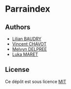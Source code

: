 # Parraindex

## Authors

* [Lilian BAUDRY]()
* [Vincent CHAVOT]()
* [Melvyn DELPREE]()
* [Luka MARET](https://github.com/LukaMrt)

## License

Ce dépôt est sous licence [MIT](LICENSE)
